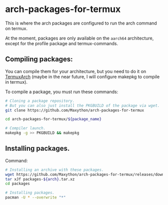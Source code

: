 # arch-packages-for-termux
This is where the arch packages are configured to run the arch command on termux.  

At the moment, packages are only available on the `aarch64` architecture, except for the profile package and termux-commands.

## Compiling packages:
You can compile them for your architecture, but you need to do it on [TermuxArch](https://github.com/SDRausty/TermuxArch) (maybe in the near future, I will configure makepkg to compile in termux).  

To compile a package, you must run these commands:
```bash
# Cloning a package repository.
# But you can also just install the PKGBUILD of the package via wget.
git clone https://github.com/Maxython/arch-packages-for-termux

cd arch-packages-for-termux/${package_name}

# Compiler launch.
makepkg -g >> PKGBUILD && makepkg
```

## Installing packages.
Command:
```bash
# Installing an archive with these packages.
wget https://github.com/Maxython/arch-packages-for-termux/releases/download/packages-v2021.08.10/packages-${arch}.tar.xz
tar xJf packages-${arch}.tar.xz
cd packages

# Installing packages.
pacman -U * --overwrite "*"
```
